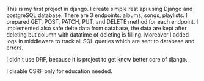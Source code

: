 This is my first project in django. I create simple rest api using Django and postgreSQL database.
There are 3 endpoints: albums, songs, playlists. I prepared GET, POST, PATCH, PUT, and DELETE method for each endpoint.
I implemented also safe delte data from database, the data are kept after deleting but column with datatime of deleting is filling.
Moreover I added logs in middleware to track all SQL queries which are sent to database and errors.

I didn't use DRF, because it is project to get know better core of django. 

I disable CSRF only for education needed.

